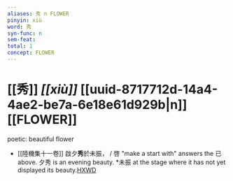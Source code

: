 ```yaml
---
aliases: 秀 n FLOWER
pinyin: xiù
word: 秀
syn-func: n
sem-feat: 
total: 1
concept: FLOWER 
---
```

# [[秀]] *[[xiù]]*  [[uuid-8717712d-14a4-4ae2-be7a-6e18e61d929b|n]] [[FLOWER]]
poetic: beautiful flower
 - [[陸機集十一卷]] 啟夕**秀**於未振，
                     / 啓 "make a start with" answers the 已 above. 夕秀 is an evening beauty. *未振 at the stage where it has not yet displayed its beauty.[HXWD](https://hxwd.org/textview.html?location=CH2b1575_CHANT_001-3a.21)
